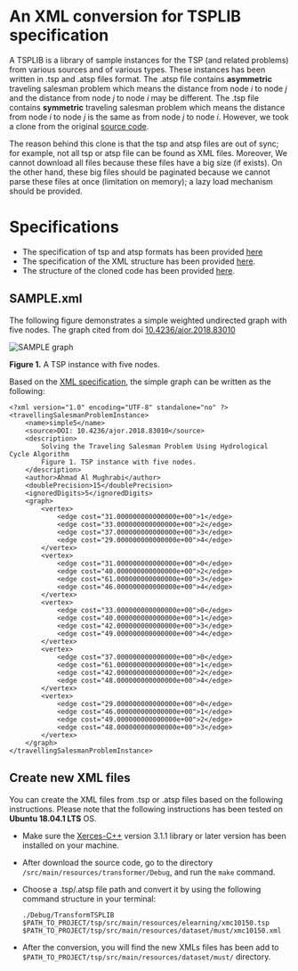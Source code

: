 # An XML conversion for TSPLIB specification

A TSPLIB is a library of sample instances for the TSP (and related problems) from various sources and of various types. These instances has been written in .tsp and .atsp files format. The .atsp file contains **asymmetric** traveling salesman problem which means the distance from node *i* to node *j* and the distance from node *j* to node *i* may be different. The .tsp file contains **symmetric** traveling salesman problem which means the distance from node *i* to node *j* is the same as from node *j* to node *i*. However, we took a clone from the original [source code](https://www.iwr.uni-heidelberg.de/groups/comopt/software/TSPLIB95/XML-TSPLIB/Sample/). 

The reason behind this clone is that the tsp and atsp files are out of sync; for example, not all tsp or atsp file can be found as XML files. Moreover, We cannot download all files because these files have a big size (if exists). On the other hand, these big files should be paginated because we cannot parse these files at once (limitation on memory); a lazy load mechanism should be provided.

# Specifications
 - The specification of tsp and atsp formats has been provided [here](https://www.iwr.uni-heidelberg.de/groups/comopt/software/TSPLIB95/tsp95.pdf)
 - The specification of the XML structure has been provided [here](https://www.iwr.uni-heidelberg.de/groups/comopt/software/TSPLIB95/XML-TSPLIB/Description.pdf).
 - The structure of the cloned code has been provided [here](https://www.iwr.uni-heidelberg.de/groups/comopt/software/TSPLIB95/XML-TSPLIB/Sample/Readme.pdf).

## SAMPLE.xml
The following figure demonstrates a simple weighted undirected graph with five nodes. The graph cited from doi [10.4236/ajor.2018.83010](http://doi.org/10.4236/ajor.2018.83010)

![SAMPLE graph](http://html.scirp.org/file/1-1040612x9.png)

**Figure 1.** A TSP instance with five nodes. 

Based on the [XML specification](https://www.iwr.uni-heidelberg.de/groups/comopt/software/TSPLIB95/XML-TSPLIB/Description.pdf), the simple graph can be written as the following:

    <?xml version="1.0" encoding="UTF-8" standalone="no" ?>  
    <travellingSalesmanProblemInstance>  
        <name>simple5</name>  
        <source>DOI: 10.4236/ajor.2018.83010</source>  
        <description>  
            Solving the Traveling Salesman Problem Using Hydrological Cycle Algorithm  
            Figure 1. TSP instance with five nodes.  
        </description>  
        <author>Ahmad Al Mughrabi</author>  
        <doublePrecision>15</doublePrecision>  
        <ignoredDigits>5</ignoredDigits>  
        <graph>  
            <vertex>  
                <edge cost="31.000000000000000e+00">1</edge>  
                <edge cost="33.000000000000000e+00">2</edge>  
                <edge cost="37.000000000000000e+00">3</edge>  
                <edge cost="29.000000000000000e+00">4</edge>  
            </vertex>  
            <vertex>  
                <edge cost="31.000000000000000e+00">0</edge>  
                <edge cost="40.000000000000000e+00">2</edge>  
                <edge cost="61.000000000000000e+00">3</edge>  
                <edge cost="46.000000000000000e+00">4</edge>  
            </vertex>  
            <vertex>  
                <edge cost="33.000000000000000e+00">0</edge>  
                <edge cost="40.000000000000000e+00">1</edge>  
                <edge cost="42.000000000000000e+00">3</edge>  
                <edge cost="49.000000000000000e+00">4</edge>  
            </vertex>  
            <vertex>  
                <edge cost="37.000000000000000e+00">0</edge>  
                <edge cost="61.000000000000000e+00">1</edge>  
                <edge cost="42.000000000000000e+00">2</edge>  
                <edge cost="48.000000000000000e+00">4</edge>  
            </vertex>  
            <vertex>  
                <edge cost="29.000000000000000e+00">0</edge>  
                <edge cost="46.000000000000000e+00">1</edge>  
                <edge cost="49.000000000000000e+00">2</edge>  
                <edge cost="48.000000000000000e+00">3</edge>  
            </vertex>  
        </graph>  
    </travellingSalesmanProblemInstance>

## Create new XML files

You can create the XML files from .tsp or .atsp files based on the following instructions. Please note that the following instructions has been tested on **Ubuntu 18.04.1 LTS** OS.  

 - Make sure the [Xerces-C++](http://xerces.apache.org/xerces-c/) version 3.1.1 library or later version has been installed on your machine.
 - After download the source code, go to the directory `/src/main/resources/transformer/Debug`, and run the `make` command.
 - Choose a .tsp/.atsp file path and convert it by using the following command structure in your terminal: 

       ./Debug/TransformTSPLIB $PATH_TO_PROJECT/tsp/src/main/resources/elearning/xmc10150.tsp $PATH_TO_PROJECT/tsp/src/main/resources/dataset/must/xmc10150.xml

 - After the conversion, you will find the new XMLs files has been add to `$PATH_TO_PROJECT/tsp/src/main/resources/dataset/must/` directory.


